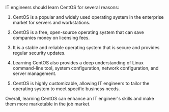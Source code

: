 IT engineers should learn CentOS for several reasons:

1. CentOS is a popular and widely used operating system in the enterprise market for servers and workstations.

2. CentOS is a free, open-source operating system that can save companies money on licensing fees.

3. It is a stable and reliable operating system that is secure and provides regular security updates.

4. Learning CentOS also provides a deep understanding of Linux command-line tool, system configuration, network configuration, and server management.

5. CentOS is highly customizable, allowing IT engineers to tailor the operating system to meet specific business needs.

Overall, learning CentOS can enhance an IT engineer's skills and make them more marketable in the job market.
